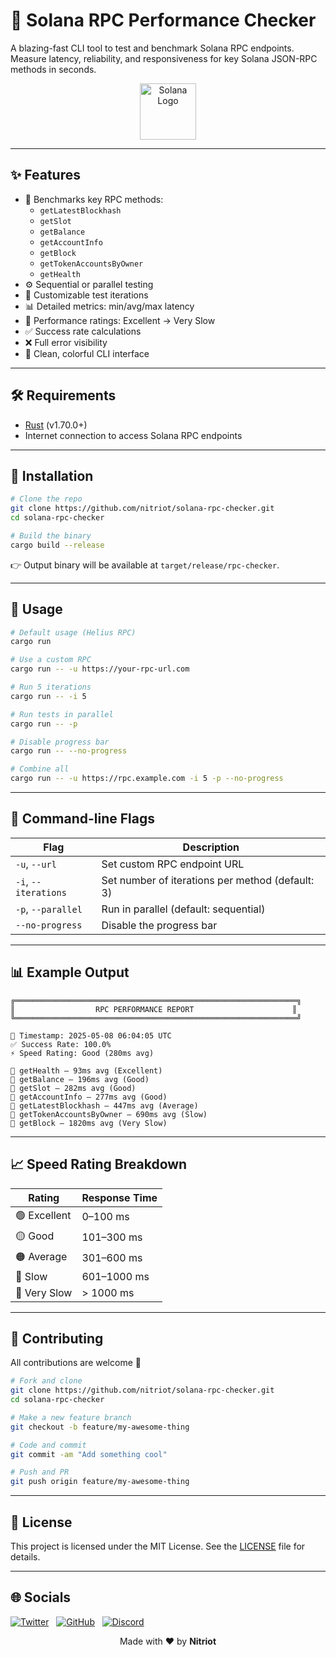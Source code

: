 
# 🚀 Solana RPC Performance Checker

A blazing-fast CLI tool to test and benchmark Solana RPC endpoints.  
Measure latency, reliability, and responsiveness for key Solana JSON-RPC methods in seconds.

<p align="center">
  <img src="https://solana.com/src/img/branding/solanaLogoMark.svg" alt="Solana Logo" width="90" />
</p>

---

## ✨ Features

- 🧪 Benchmarks key RPC methods:
  - `getLatestBlockhash`
  - `getSlot`
  - `getBalance`
  - `getAccountInfo`
  - `getBlock`
  - `getTokenAccountsByOwner`
  - `getHealth`
- ⚙️ Sequential or parallel testing
- 🔁 Customizable test iterations
- 📊 Detailed metrics: min/avg/max latency
- 🏅 Performance ratings: Excellent → Very Slow
- ✅ Success rate calculations
- ❌ Full error visibility
- 🎨 Clean, colorful CLI interface

---

## 🛠️ Requirements

- [Rust](https://www.rust-lang.org/tools/install) (v1.70.0+)
- Internet connection to access Solana RPC endpoints

---

## 🔧 Installation

```bash
# Clone the repo
git clone https://github.com/nitriot/solana-rpc-checker.git
cd solana-rpc-checker

# Build the binary
cargo build --release
```

👉 Output binary will be available at `target/release/rpc-checker`.

---

## 🚀 Usage

```bash
# Default usage (Helius RPC)
cargo run

# Use a custom RPC
cargo run -- -u https://your-rpc-url.com

# Run 5 iterations
cargo run -- -i 5

# Run tests in parallel
cargo run -- -p

# Disable progress bar
cargo run -- --no-progress

# Combine all
cargo run -- -u https://rpc.example.com -i 5 -p --no-progress
```

---

## 📘 Command-line Flags

| Flag                 | Description                                      |
|----------------------|--------------------------------------------------|
| `-u`, `--url`        | Set custom RPC endpoint URL                      |
| `-i`, `--iterations` | Set number of iterations per method (default: 3) |
| `-p`, `--parallel`   | Run in parallel (default: sequential)            |
| `--no-progress`      | Disable the progress bar                         |

---

## 📊 Example Output

```text
╔═══════════════════════════════════════════════════════════════╗
║                  RPC PERFORMANCE REPORT                      ║
╚═══════════════════════════════════════════════════════════════╝

📅 Timestamp: 2025-05-08 06:04:05 UTC
✅ Success Rate: 100.0%
⚡ Speed Rating: Good (280ms avg)

🔹 getHealth — 93ms avg (Excellent)
🔹 getBalance — 196ms avg (Good)
🔹 getSlot — 282ms avg (Good)
🔹 getAccountInfo — 277ms avg (Good)
🔹 getLatestBlockhash — 447ms avg (Average)
🔹 getTokenAccountsByOwner — 690ms avg (Slow)
🔹 getBlock — 1820ms avg (Very Slow)
```

---

## 📈 Speed Rating Breakdown

| Rating      | Response Time     |
|-------------|-------------------|
| 🟢 Excellent | 0–100 ms          |
| 🟡 Good      | 101–300 ms        |
| 🟠 Average   | 301–600 ms        |
| 🔴 Slow      | 601–1000 ms       |
| 🚨 Very Slow | > 1000 ms         |

---

## 🤝 Contributing

All contributions are welcome 💜

```bash
# Fork and clone
git clone https://github.com/nitriot/solana-rpc-checker.git
cd solana-rpc-checker

# Make a new feature branch
git checkout -b feature/my-awesome-thing

# Code and commit
git commit -am "Add something cool"

# Push and PR
git push origin feature/my-awesome-thing
```

---

## 📄 License

This project is licensed under the MIT License. See the [LICENSE](LICENSE) file for details.

---

## 🌐 Socials

[![Twitter](https://img.shields.io/badge/Twitter-%231DA1F2.svg?style=for-the-badge&logo=Twitter&logoColor=white)](https://twitter.com/nitriotsol) &nbsp; 
[![GitHub](https://img.shields.io/badge/GitHub-%23181717.svg?style=for-the-badge&logo=github&logoColor=white)](https://github.com/nitriot) &nbsp; 
[![Discord](https://img.shields.io/badge/Discord-%237289DA.svg?style=for-the-badge&logo=discord&logoColor=white)](https://discord.com/users/1303561933257179137)


<p align="center">
  Made with ❤️ by <strong>Nitriot</strong> 
</p>

